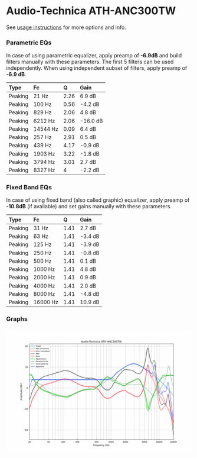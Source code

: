 # Audio-Technica ATH-ANC300TW
See [usage instructions](https://github.com/jaakkopasanen/AutoEq#usage) for more options and info.

### Parametric EQs
In case of using parametric equalizer, apply preamp of **-6.9dB** and build filters manually
with these parameters. The first 5 filters can be used independently.
When using independent subset of filters, apply preamp of **-6.9 dB**.

| Type    | Fc       |    Q | Gain     |
|:--------|:---------|:-----|:---------|
| Peaking | 21 Hz    | 2.26 | 6.9 dB   |
| Peaking | 100 Hz   | 0.56 | -4.2 dB  |
| Peaking | 829 Hz   | 2.06 | 4.8 dB   |
| Peaking | 6212 Hz  | 2.06 | -16.0 dB |
| Peaking | 14544 Hz | 0.09 | 6.4 dB   |
| Peaking | 257 Hz   | 2.91 | 0.5 dB   |
| Peaking | 439 Hz   | 4.17 | -0.9 dB  |
| Peaking | 1903 Hz  | 3.22 | -1.8 dB  |
| Peaking | 3794 Hz  | 3.01 | 2.7 dB   |
| Peaking | 8327 Hz  | 4    | -2.2 dB  |

### Fixed Band EQs
In case of using fixed band (also called graphic) equalizer, apply preamp of **-10.8dB**
(if available) and set gains manually with these parameters.

| Type    | Fc       |    Q | Gain    |
|:--------|:---------|:-----|:--------|
| Peaking | 31 Hz    | 1.41 | 2.7 dB  |
| Peaking | 63 Hz    | 1.41 | -3.4 dB |
| Peaking | 125 Hz   | 1.41 | -3.9 dB |
| Peaking | 250 Hz   | 1.41 | -0.8 dB |
| Peaking | 500 Hz   | 1.41 | 0.1 dB  |
| Peaking | 1000 Hz  | 1.41 | 4.8 dB  |
| Peaking | 2000 Hz  | 1.41 | 0.9 dB  |
| Peaking | 4000 Hz  | 1.41 | 2.0 dB  |
| Peaking | 8000 Hz  | 1.41 | -4.8 dB |
| Peaking | 16000 Hz | 1.41 | 10.9 dB |

### Graphs
![](./Audio-Technica%20ATH-ANC300TW.png)